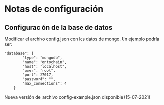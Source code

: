 # Notas de configuración
## Configuración de la base de datos
Modificar el archivo config.json con los datos de mongo. Un ejemplo podría ser:
```
"database": {
        "type": "mongodb",
        "name": "ontochain",
        "host": "localhost",
        "user": "root",
        "port": 27017,
        "password": "",
        "max_connections": 4
    }
```
Nueva versión del archivo config-example.json disponible (15-07-2021)